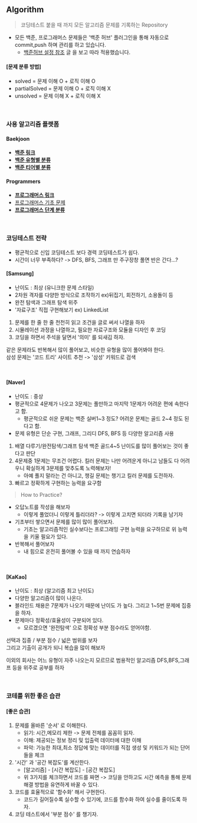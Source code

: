 ## Algorithm 
> 코딩테스트 붙을 때 까지 모든 알고리즘 문제를 기록하는 Repository 

* 모든 백준, 프로그래머스 문제들은 '백준 허브' 플러그인을 통해 자동으로 commit,push 하며 관리를 하고 있습니다.
  * <a href="https://nomoreft.tistory.com/73">백준허브 설정 참조</a> 글 을 보고 따라 적용했습니다.

#### [문제 분류 방법]
- solved = 문제 이해 O + 로직 이해 O
- partialSolved = 문제 이해 O + 로직 이해 X
- unsolved = 문제 이해 X + 로직 이해 X

<br>

### 사용 알고리즘 플랫폼
#### Baekjoon
- <b><a href="https://www.acmicpc.net/step">백준 링크</a></b>
- <b><a href="https://github.com/Hyeonqz/Algorithm/tree/master/%EB%B0%B1%EC%A4%80_%EC%9C%A0%ED%98%95%EB%B3%84%EB%A1%9C%ED%92%80%EC%96%B4%EB%B3%B4%EA%B8%B0/src/hkjin">백준 유형별 분류</a></b>
- <b><a href="https://github.com/Hyeonqz/Algorithm/tree/master/%EB%B0%B1%EC%A4%80">백준 티어별 분류</a></b>
  
#### Programmers
- <b><a href="https://school.programmers.co.kr/learn/challenges?order=recent&languages=java">프로그래머스 링크</a></b>
- <a href="https://github.com/Hyeonqz/Algorithm/tree/master/%ED%94%84%EB%A1%9C%EA%B7%B8%EB%9E%98%EB%A8%B8%EC%8A%A4_%EC%9C%A0%ED%98%95%EB%B3%84%EB%A1%9C%ED%92%80%EC%96%B4%EB%B3%B4%EA%B8%B0">프로그래머스 기초 문제</a>
- <b><a href="https://github.com/Hyeonqz/Algorithm/tree/master/%ED%94%84%EB%A1%9C%EA%B7%B8%EB%9E%98%EB%A8%B8%EC%8A%A4/0">프로그래머스 단계 분류</a></b>

<br>

### 코딩테스트 전략
- 평균적으로 신입 코딩테스트 보다 경력 코딩테스트가 쉽다.
- 시간이 너무 부족하다? -> DFS, BFS, 그래프 만 주구장창 풀면 반은 간다...?

#### [Samsung]
- 난이도 : 최상 (유니크한 문제 스타일)
- 2차원 격자를 다양한 방식으로 조작하기 ex)뒤집기, 회전하기, 소용돌이 등
- 완전 탐색과 그래프 탐색 위주
- '자료구조' 직접 구현해보기 ex) LinkedList

1) 문제를 한 줄 한 줄 천천히 읽고 조건을 글로 써서 나열을 하자
2) 시뮬레이션 과정을 나열하고, 필요한 자료구조와 모듈을 디자인 후 코딩
3) 코딩을 하면서 주석을 달면서 '의미' 를 되새김 하자.

같은 문제라도 반복해서 많이 풀어보고, 비슷한 유형을 많이 풀어봐야 한다. <br>
삼성 문제는 '코드 트리' 사이트 추천 -> '삼성' 키워드로 검색 <br>

<br>

#### [Naver]
- 난이도 : 중상 
- 평균적으로 4문제가 나오고 3문제는 풀만하고 마지막 1문제가 어려운 편에 속한다고 함.
  - 평균적으로 쉬운 문제는 백준 실버1~3 정도? 어려운 문제는 골드 2~4 정도 된다고 함.
- 문제 유형은 단순 구현, 그래프, 그리디 DFS, BFS 등 다양한 알고리즘 사용

1) 배열 다루기/완전탐색/그래프 탐색 백준 골드4~5 난이도를 많이 풀어보는 것이 좋다고 판단
2) 4문제중 1문제는 무조건 어렵다. 킬러 문제는 나만 어려운게 아니고 남들도 다 어려우니 확실하게 3문제를 맞추도록 노력해보자!
   - 아예 풀지 말라는 건 아니고, 챙길 문제는 챙기고 킬러 문제를 도전하자.
3) 빠르고 정확하게 구현하는 능력을 요구함

> How to Practice? 

- 오답노트를 작성을 해보자
  - 이렇게 풀었더니 이렇게 틀리더라? -> 이렇게 고치면 되더라 기록을 남기자
- 기초부터 쌓으면서 문제를 많이 많이 풀어보자.
  - 기초는 알고리즘적인 실수보다는 프로그래밍 구현 능력을 요구하므로 위 능력을 키울 필요가 있다.
- 반복해서 풀어보자
  - 내 힘으로 온전히 풀어볼 수 있을 때 까지 연습하자

<br>

#### [KaKao]
- 난이도 : 최상 (알고리즘 최고 난이도)
- 다양한 알고리즘이 많이 나온다.
- 블라인드 채용은 7문제가 나오기 때문에 난이도 가 높다. 그리고 1~5번 문제에 집중을 하자.
- 문제마다 정확성/효율성이 구분되어 있다.
  - 모르겠으면 '완전탐색' 으로 정확성 부분 점수라도 얻어야함.

선택과 집중 / 부분 점수 / 넓은 범위를 보자 <br>
그리고 기출이 공개가 되니 복습을 많이 해보자 <br>

이외의 회사는 어느 유형이 자주 나오는지 모르므로 범용적인 알고리즘 DFS,BFS,그래프 등을 위주로 공부를 하자

<br>

### 코테를 위한 좋은 습관
#### [좋은 습관]
1) 문제를 올바른 '순서' 로 이해한다.
   - 읽기: 시간,메모리 제한 -> 문제 전체를 꼼꼼히 읽자.
   - 이해: 제공되는 정보 정리 및 입출력 데이터에 대한 이해
   - 파악: 가능한 최대,최소 정답에 맞는 데이터를 직접 생성 및 키워드가 되는 단어들을 체크
2) '시간' 과 '공간 복잡도'를 계산한다.
   - [알고리즘] - [시간 복잡도] - [공간 복잡도]
   - 위 3가지를 체크하면서 코드를 짜면 -> 코딩을 안하고도 시간 예측을 통해 문제 해결 방법을 유연하게 바꿀 수 있다.
3) 코드를 효율적으로 '함수화' 해서 구현한다.
   - 코드가 길어질수록 실수할 수 있기에, 코드를 함수화 하여 실수를 줄이도록 하자.
4) 코딩 테스트에서 '부분 점수' 를 챙기자.